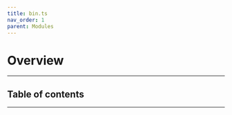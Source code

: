 ```yaml
---
title: bin.ts
nav_order: 1
parent: Modules
---
```


# Overview

---

<h2 class="text-delta">Table of contents</h2>

---
